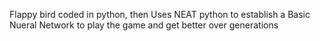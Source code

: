 Flappy bird coded in python, then Uses NEAT python to establish a Basic Nueral Network to play the game and get better over generations
